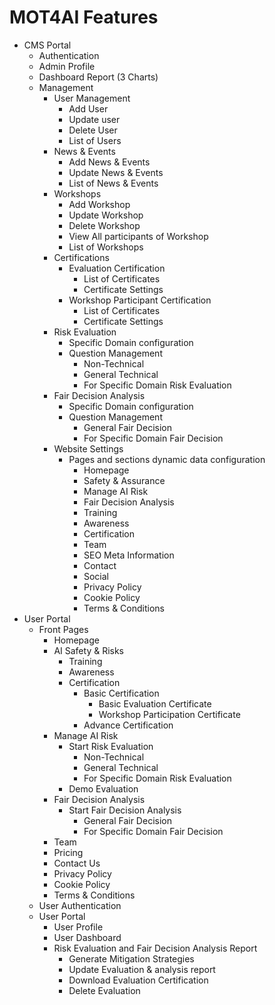 # MOT4AI Features

- CMS Portal
    - Authentication
    - Admin Profile
    - Dashboard Report (3 Charts)
    - Management
        - User Management
            - Add User
            - Update user
            - Delete User
            - List of Users
        - News & Events
            - Add News & Events
            - Update News & Events
            - List of News & Events
        - Workshops
            - Add Workshop
            - Update Workshop
            - Delete Workshop
            - View All participants of Workshop
            - List of Workshops
        - Certifications
            - Evaluation Certification
                - List of Certificates
                - Certificate Settings
            - Workshop Participant Certification
                - List of Certificates
                - Certificate Settings
        - Risk Evaluation
            - Specific Domain configuration
            - Question Management
                - Non-Technical
                - General Technical
                - For Specific Domain Risk Evaluation
        - Fair Decision Analysis
            - Specific Domain configuration
            - Question Management
                - General Fair Decision
                - For Specific Domain Fair Decision
        - Website Settings
            - Pages and sections dynamic data configuration
                - Homepage
                - Safety & Assurance
                - Manage AI Risk
                - Fair Decision Analysis
                - Training
                - Awareness
                - Certification
                - Team
                - SEO Meta Information
                - Contact
                - Social
                - Privacy Policy
                - Cookie Policy
                - Terms & Conditions
- User Portal
    - Front Pages
        - Homepage
        - AI Safety & Risks
            - Training
            - Awareness
            - Certification
                - Basic Certification
                    - Basic Evaluation Certificate
                    - Workshop Participation Certificate
                - Advance Certification
        - Manage AI Risk
            - Start Risk Evaluation
                - Non-Technical
                - General Technical
                - For Specific Domain Risk Evaluation
            - Demo Evaluation
        - Fair Decision Analysis
            - Start Fair Decision Analysis
                - General Fair Decision
                - For Specific Domain Fair Decision
        - Team
        - Pricing
        - Contact Us
        - Privacy Policy
        - Cookie Policy
        - Terms & Conditions
    - User Authentication
    - User Portal
        - User Profile
        - User Dashboard
        - Risk Evaluation and Fair Decision Analysis Report
            - Generate Mitigation Strategies
            - Update Evaluation & analysis report
            - Download Evaluation Certification
            - Delete Evaluation 
